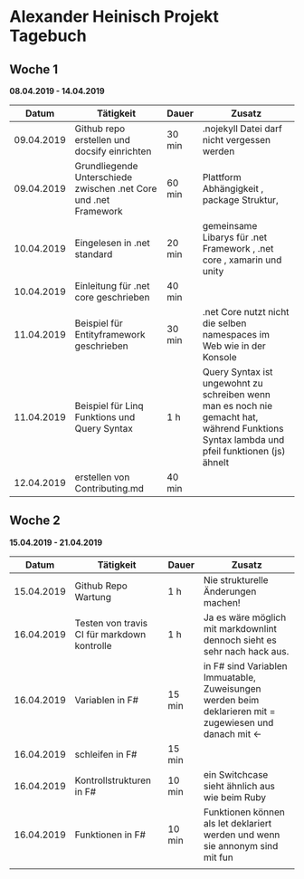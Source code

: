 # Alexander Heinisch Projekt Tagebuch



## Woche 1 

__08.04.2019 - 14.04.2019__

| Datum      | Tätigkeit                                                    | Dauer  | Zusatz                                                       |
| ---------- | ------------------------------------------------------------ | ------ | ------------------------------------------------------------ |
| 09.04.2019 | Github repo erstellen und docsify einrichten                 | 30 min | .nojekyll Datei darf nicht vergessen werden                  |
| 09.04.2019 | Grundliegende Unterschiede zwischen .net Core und .net Framework | 60 min | Plattform Abhängigkeit , package Struktur,                   |
| 10.04.2019 | Eingelesen in .net standard                                  | 20 min | gemeinsame Libarys für .net Framework , .net core , xamarin und unity |
| 10.04.2019 | Einleitung für .net core geschrieben                         | 40 min |                                                              |
| 11.04.2019 | Beispiel für Entityframework geschrieben                     | 30 min | .net Core nutzt nicht die selben namespaces im Web wie in der Konsole |
| 11.04.2019 | Beispiel für Linq Funktions und Query Syntax                 | 1 h    | Query Syntax ist ungewohnt zu schreiben wenn man es noch nie gemacht hat, während Funktions Syntax lambda und pfeil funktionen (js) ähnelt |
| 12.04.2019 | erstellen von Contributing.md                                | 40 min |                                                              |



## Woche 2 

__15.04.2019 - 21.04.2019__

| Datum      | Tätigkeit                                   | Dauer  | Zusatz                                                       |
| ---------- | ------------------------------------------- | ------ | ------------------------------------------------------------ |
| 15.04.2019 | Github Repo Wartung                         | 1 h    | Nie strukturelle Änderungen machen!                          |
| 16.04.2019 | Testen von travis CI für markdown kontrolle | 1 h    | Ja es wäre möglich mit markdownlint dennoch sieht es sehr nach hack aus. |
| 16.04.2019 | Variablen in F#                             | 15 min | in F# sind Variablen Immuatable, Zuweisungen werden beim deklarieren mit = zugewiesen und danach mit <- |
| 16.04.2019 | schleifen in F#                             | 15 min |                                                              |
| 16.04.2019 | Kontrollstrukturen in F#                    | 10 min | ein Switchcase sieht ähnlich aus wie beim Ruby               |
| 16.04.2019 | Funktionen in F#                            | 10 min | Funktionen können als let deklariert werden und wenn sie annonym sind mit fun |
|            |                                             |        |                                                              |

